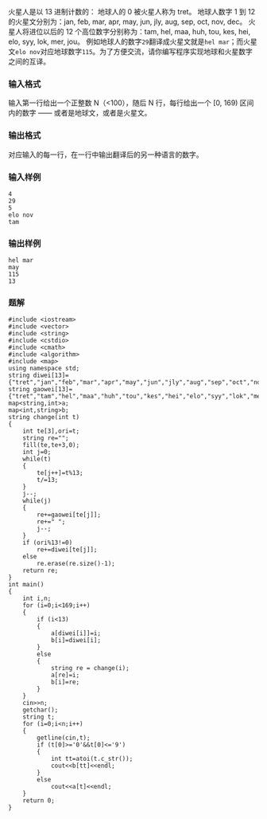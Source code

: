火星人是以 13 进制计数的：
  地球人的 0 被火星人称为 tret。
  地球人数字 1 到 12 的火星文分别为：jan, feb, mar, apr, may, jun, jly, aug, sep, oct, nov, dec。
  火星人将进位以后的 12 个高位数字分别称为：tam, hel, maa, huh, tou, kes, hei, elo, syy, lok, mer, jou。
例如地球人的数字`29`翻译成火星文就是`hel mar`；而火星文`elo nov`对应地球数字`115`。为了方便交流，请你编写程序实现地球和火星数字之间的互译。
### 输入格式
输入第一行给出一个正整数 N（<100），随后 N 行，每行给出一个 [0, 169) 区间内的数字 —— 或者是地球文，或者是火星文。
### 输出格式
对应输入的每一行，在一行中输出翻译后的另一种语言的数字。
### 输入样例
```
4
29
5
elo nov
tam
```
### 输出样例
```
hel mar
may
115
13
```

### 题解
```
#include <iostream>
#include <vector>
#include <string>
#include <cstdio>
#include <cmath>
#include <algorithm>
#include <map>
using namespace std;
string diwei[13]={"tret","jan","feb","mar","apr","may","jun","jly","aug","sep","oct","nov","dec"};
string gaowei[13]={"tret","tam","hel","maa","huh","tou","kes","hei","elo","syy","lok","mer","jou"};
map<string,int>a;
map<int,string>b;
string change(int t)
{
    int te[3],ori=t;
    string re="";
    fill(te,te+3,0);
    int j=0;
    while(t)
    {
        te[j++]=t%13;
        t/=13;
    }
    j--;
    while(j)
    {
        re+=gaowei[te[j]];
        re+=" ";
        j--;
    }
    if (ori%13!=0)
        re+=diwei[te[j]];
    else
        re.erase(re.size()-1);
    return re;
}
int main()
{
    int i,n;
    for (i=0;i<169;i++)
    {
        if (i<13)
        {
            a[diwei[i]]=i;
            b[i]=diwei[i];
        }
        else
        {
            string re = change(i);
            a[re]=i;
            b[i]=re;
        }
    }
    cin>>n;
    getchar();
    string t;
    for (i=0;i<n;i++)
    {
        getline(cin,t);
        if (t[0]>='0'&&t[0]<='9')
        {
            int tt=atoi(t.c_str());
            cout<<b[tt]<<endl;
        }
        else
            cout<<a[t]<<endl;
    }
    return 0;
}
```
